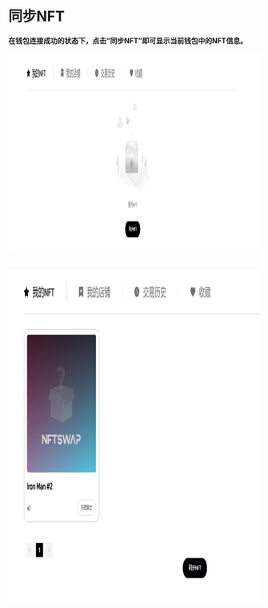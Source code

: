 # 同步NFT
#### 在钱包连接成功的状态下，点击“同步NFT”即可显示当前钱包中的NFT信息。

<div align=center>
  <img src="https://github.com/NFTswapWhitePaper/Pictures/blob/main/%E5%90%8C%E6%AD%A5NFT%E5%A4%A7%E5%9B%BE.png" width="1360" height="394.4">
</div></br>

</br>
<div align=center>
  <img src="https://github.com/NFTswapWhitePaper/Pictures/blob/main/%E5%90%8C%E6%AD%A5NFT2.png" width="1052" height="661">
</div>

